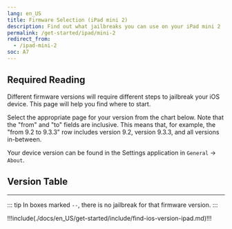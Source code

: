 ```yaml
---
lang: en_US
title: Firmware Selection (iPad mini 2)
description: Find out what jailbreaks you can use on your iPad mini 2
permalink: /get-started/ipad/mini-2
redirect_from:
  - /ipad-mini-2
soc: A7
---
```


## Required Reading

Different firmware versions will require different steps to jailbreak your iOS device. This page will help you find where to start.

Select the appropriate page for your version from the chart below. Note that the "from" and "to" fields are inclusive. This means that, for example, the "from 9.2 to 9.3.3" row includes version 9.2, version 9.3.3, and all versions in-between.

Your device version can be found in the Settings application in `General` -> `About`.

## Version Table

<versionTable soc="7" :minVer="[7,0,3]" :maxVer="[12,5,5]"/>

---

::: tip
In boxes marked `--`, there is no jailbreak for that firmware version.
:::

!!!include(./docs/en_US/get-started/include/find-ios-version-ipad.md)!!!
